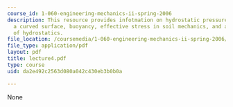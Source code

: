 ```yaml
---
course_id: 1-060-engineering-mechanics-ii-spring-2006
description: This resource provides infotmation on hydrostatic pressure forces on
  a curved surface, buoyancy, effective stress in soil mechanics, and application
  of hydrostatics.
file_location: /coursemedia/1-060-engineering-mechanics-ii-spring-2006/da2e492c2563d080a042c430eb3b0b0a_lecture4.pdf
file_type: application/pdf
layout: pdf
title: lecture4.pdf
type: course
uid: da2e492c2563d080a042c430eb3b0b0a

---
```

None